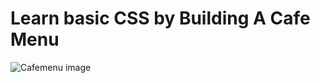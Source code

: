 # Learn basic CSS by Building A Cafe Menu

![Cafemenu image](./assets/img/cafe-menu.png "CafeMenu image")
